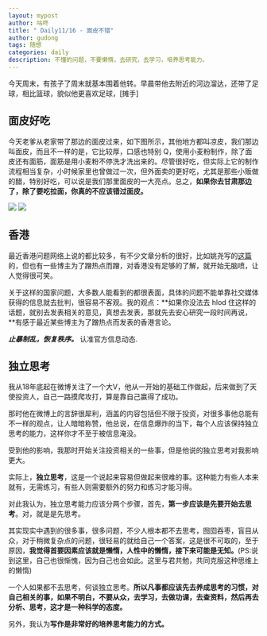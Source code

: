 ```yaml
---
layout: mypost
author: 咕咚
title: " Daily11/16 - 面皮不错"
author: gudong
tags: 随想 
categories: daily
description: 不懂的问题，不要懒惰，去研究，去学习，培养思考能力。
---
```


今天周末，有孩子了周末就基本围着他转。早晨带他去附近的河边溜达，还带了足球，相比篮球，貌似他更喜欢足球，[摊手]


## 面皮好吃

今天老爹从老家带了那边的面皮过来，如下图所示，其他地方都叫凉皮，我们那边叫面皮，而且不一样的是，它比较厚，口感也特别 Q，使用小麦粉制作，除了面皮还有面筋，面筋是用小麦粉不停洗才洗出来的。尽管很好吃，但实际上它的制作流程相当复杂，小时候家里也曾做过一次，但外面卖的更好吃，尤其是那些小贩做的醋，特别好吃，可以说是我们那里面皮的一大亮点。总之，**如果你去甘肃那边了，除了要吃拉面，你真的不应该错过面皮。**

![](https://wx2.sinaimg.cn/mw690/6fb50cedly1g906yuuylpj23k02o0qv7.jpg)
![](https://wx2.sinaimg.cn/mw690/6fb50cedly1g906z6b7vej23k02o0qv7.jpg)


## 香港

最近香港问题网络上说的都比较多，有不少文章分析的很好，比如姚尧写的[这篇](https://mp.weixin.qq.com/s/AGSaBb3d0RSEm30iLUegtQ)的，但也有一些博主为了蹭热点而蹭，对香港没有足够的了解，就开始无脑喷，让人觉得很可笑。

关于这样的国家问题，大多数人能看到的都很表面，具体的问题不能单靠社交媒体获得的信息就去批判，很容易不客观。我的观点：**如果你没法去 hlod 住这样的话题，就别去发表相关的意见，真想去发表，那就先去安心研究一段时间再说，**有感于最近某些博主为了蹭热点而发表的香港言论。

***止暴制乱，恢复秩序。*** 认准官方信息动态.


## 独立思考

我从18年底起在微博关注了一个大V，他从一开始的基础工作做起，后来做到了天使投资人，自己一路摸爬攻打，算是靠自己赢得了成功。

那时他在微博上的言辞很犀利，涵盖的内容包括但不限于投资，对很多事他总能有不一样的观点，让人暗暗称赞，他总说，在信息爆炸的当下，每个人应该保持独立思考的能力，这样你才不至于被信息淹没。

受到他的影响，我那时开始关注投资相关的一些事，但是他说的独立思考对我影响更大。

实际上，**独立思考**，这是一个说起来容易但做起来很难的事。这种能力有些人本来就有，无需练习，有些人则需要额外的努力和练习才能习得。

对此我认为，独立思考能力应该分两个步骤，首先，**第一步应该是先要开始去思考**。对，就是是先思考。

其实现实中遇到的很多事，很多问题，不少人根本都不去思考，囫囵吞枣，盲目从众，对于稍微复杂点的问题，很轻易的就给自己一个答案，这是很不可取的，至于原因，**我觉得首要因素应该就是懒惰，人性中的懒惰，接下来可能是无知。**(PS:说到这里，自己也很惭愧，因为自己也会如此。这里与君共勉，共同克服这种思维上的懒惰)

一个人如果都不去思考，何谈独立思考。**所以凡事都应该先去养成思考的习惯，对自己相关的事，如果不明白，不要从众，去学习，去做功课，去查资料，然后再去分析、思考，这才是一种科学的态度。**

另外，我认为**写作是非常好的培养思考能力的方式。**